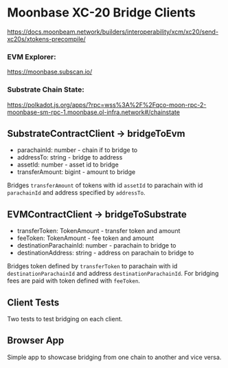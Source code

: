 # Moonbase XC-20 Bridge Clients

https://docs.moonbeam.network/builders/interoperability/xcm/xc20/send-xc20s/xtokens-precompile/

### EVM Explorer: 

https://moonbase.subscan.io/

### Substrate Chain State: 

https://polkadot.js.org/apps/?rpc=wss%3A%2F%2Fqco-moon-rpc-2-moonbase-sm-rpc-1.moonbase.ol-infra.network#/chainstate

## SubstrateContractClient -> bridgeToEvm

- parachainId: number - chain if to bridge to
- addressTo: string - bridge to address
- assetId: number - asset id to bridge
- transferAmount: bigint - amount to bridge

Bridges `transferAmount` of tokens with id `assetId` to parachain with id `parachainId` and address specified by `addressTo`.


## EVMContractClient -> bridgeToSubstrate

- transferToken: TokenAmount - transfer token and amount 
- feeToken: TokenAmount - fee token and amount
- destinationParachainId: number - parachain to bridge to
- destinationAddress: string - address on parachain to bridge to

Bridges token defined by `transferToken` to parachain with id `destinationParachainId` and address `destinationParachainId`. For bridging fees are paid with token defined with `feeToken`.

## Client Tests

Two tests to test bridging on each client.

## Browser App

Simple app to showcase bridging from one chain to another and vice versa.

